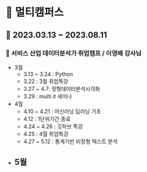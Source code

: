 # :seedling: 멀티캠퍼스 
## :calendar: 2023.03.13 ~ 2023.08.11
### :pushpin: 서비스 산업 데이터분석가 취업캠프 / 이영배 강사님

- 3월
  - 3.13 ~ 3.24 : Python
  - 3.22 : 3월 취업특강
  - 3.27 ~ 4.7: 정형데이터분석시각화
  - 3.29 : multi it 세미나
- 4월
  - 4.10 ~ 4.21 : 머신러닝 딥러닝 기초
  - 4.12 : 1단위기간 종료
  - 4.24 ~ 4.26 : 깃허브 특강
  - 4.25 : 4월 취업특강
  - 4.27 ~ 5.12 : 통계기반 비정형 텍스트 분석
- 5월
  - 
